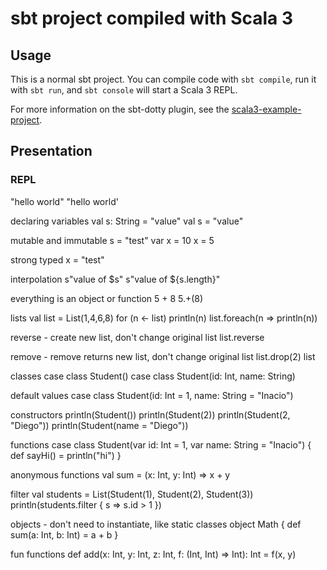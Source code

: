 # sbt project compiled with Scala 3

## Usage

This is a normal sbt project. You can compile code with `sbt compile`, run it with `sbt run`, and `sbt console` will start a Scala 3 REPL.

For more information on the sbt-dotty plugin, see the
[scala3-example-project](https://github.com/scala/scala3-example-project/blob/main/README.md).

## Presentation

### REPL

"hello world"
"hello world'


declaring variables
val s: String = "value"
val s = "value"


mutable and immutable
s = "test"
var x = 10
x = 5


strong typed
x = "test"


interpolation
s"value of $s"
s"value of ${s.length}"


everything is an object or function
5 + 8
5.+(8)


lists
val list = List(1,4,6,8)
for (n <- list) println(n)
list.foreach(n => println(n))

reverse - create new list, don't change original list
list.reverse

remove - remove returns new list, don't change original list
list.drop(2)
list


classes
case class Student()
case class Student(id: Int, name: String)


default values
case class Student(id: Int = 1, name: String = "Inacio")


constructors
println(Student())
println(Student(2))
println(Student(2, "Diego"))
println(Student(name = "Diego"))


functions
case class Student(var id: Int = 1, var name: String = "Inacio") {
    def sayHi() = println("hi")
}

anonymous functions
val sum = (x: Int, y: Int) => x + y


filter
val students = List(Student(1), Student(2), Student(3))
println(students.filter { s => s.id > 1 })

objects - don't need to instantiate, like static classes
object Math {
    def sum(a: Int, b: Int) = a + b
}



fun functions
def add(x: Int, y: Int, z: Int, f: (Int, Int) => Int): Int = f(x, y)